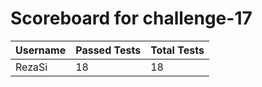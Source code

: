 # Scoreboard for challenge-17
| Username   | Passed Tests | Total Tests |
|------------|--------------|-------------|
| RezaSi | 18 | 18 |
